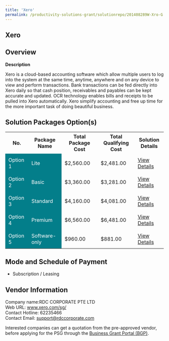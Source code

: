 ```yaml
---
title: 'Xero'
permalink: /productivity-solutions-grant/solutionrepo/201408289W-Xro-G
---
```


## Xero

## Overview

**Description**

Xero is a cloud-based accounting software which allow multiple users to log into the system at the same time, anytime, anywhere and on any device to view and perform transactions. Bank transactions can be fed directly into Xero daily so that cash position, receivables and payables can be kept accurate and updated. OCR technology enables bills and receipts to be pulled into Xero automatically.  Xero simplify accounting and free up time for the more important task of doing beautiful business.

## Solution Packages Option(s)

<table>
<tr>
<th><b>No.</b></th>
<th><b>Package Name</b></th>
<th><b>Total Package Cost</b></th>
<th><b>Total Qualifying Cost</b></th>
<th><b>Solution Details</b></th>
</tr>
<tr>
<td style='padding: 10px; background-color: #037E8A; color: #FFFFFF;'>Option 1</td>
<td style='padding: 10px; background-color: #037E8A; color: #FFFFFF;'>Lite</td>
<td style='padding: 10px;'>$2,560.00</td>
<td style='padding: 10px;'>$2,481.00</td>
<td style='padding: 10px;'><a href='https://www.gobusiness.gov.sg/images/psg/RDC_Xero_23052024_Desensitised_Annex3_Part1.pdf ' target='_blank'>View Details</a></td>
</tr>
<tr>
<td style='padding: 10px; background-color: #037E8A; color: #FFFFFF;'>Option 2</td>
<td style='padding: 10px; background-color: #037E8A; color: #FFFFFF;'>Basic</td>
<td style='padding: 10px;'>$3,360.00</td>
<td style='padding: 10px;'>$3,281.00</td>
<td style='padding: 10px;'><a href='https://www.gobusiness.gov.sg/images/psg/RDC_Xero_23052024_Desensitised_Annex3_Part2.pdf ' target='_blank'>View Details</a></td>
</tr>
<tr>
<td style='padding: 10px; background-color: #037E8A; color: #FFFFFF;'>Option 3</td>
<td style='padding: 10px; background-color: #037E8A; color: #FFFFFF;'>Standard</td>
<td style='padding: 10px;'>$4,160.00</td>
<td style='padding: 10px;'>$4,081.00</td>
<td style='padding: 10px;'><a href='https://www.gobusiness.gov.sg/images/psg/RDC_Xero_23052024_Desensitised_Annex3_Part3.pdf ' target='_blank'>View Details</a></td>
</tr>
<tr>
<td style='padding: 10px; background-color: #037E8A; color: #FFFFFF;'>Option 4</td>
<td style='padding: 10px; background-color: #037E8A; color: #FFFFFF;'>Premium</td>
<td style='padding: 10px;'>$6,560.00</td>
<td style='padding: 10px;'>$6,481.00</td>
<td style='padding: 10px;'><a href='https://www.gobusiness.gov.sg/images/psg/RDC_Xero_23052024_Desensitised_Annex3_Part4.pdf ' target='_blank'>View Details</a></td>
</tr>
<tr>
<td style='padding: 10px; background-color: #037E8A; color: #FFFFFF;'>Option 5</td>
<td style='padding: 10px; background-color: #037E8A; color: #FFFFFF;'>Software-only</td>
<td style='padding: 10px;'>$960.00</td>
<td style='padding: 10px;'>$881.00</td>
<td style='padding: 10px;'><a href='https://www.gobusiness.gov.sg/images/psg/RDC_Xero_23052024_Desensitised_Annex3_Part5.pdf ' target='_blank'>View Details</a></td>
</tr>
</table>

## Mode and Schedule of Payment

 - Subscription / Leasing

## Vendor Information

 Company name:RDC CORPORATE PTE LTD<br>Web URL: www.xero.com/sg/ <br>Contact Hotline: 62235466 <br>Contact Email: support@rdccorporate.com 

Interested companies can get a quotation from the pre-approved vendor, before applying for the PSG through the <a href='https://www.businessgrants.gov.sg/' target='_blank' rel='noopener'>Business Grant Portal (BGP)</a>.

<script src="/jquery/resize-tables.js"></script>
